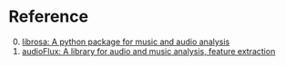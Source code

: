 # Reference

0. [librosa: A python package for music and audio analysis](https://github.com/librosa/librosa)
0. [audioFlux: A library for audio and music analysis, feature extraction](https://github.com/libAudioFlux/audioFlux)

